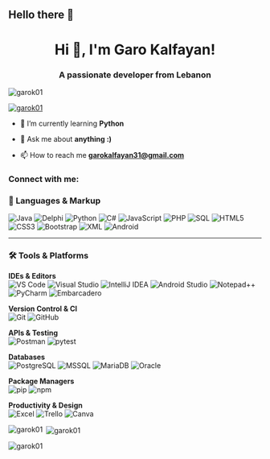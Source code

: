 ## Hello there 👋

<h1 align="center">Hi 👋, I'm Garo Kalfayan!</h1>
<h3 align="center">A passionate developer from Lebanon</h3>

<p align="left"> <img src="https://komarev.com/ghpvc/?username=garok01&label=Profile%20views&color=0e75b6&style=flat" alt="garok01" /> </p>

<p align="left"> <a href="https://github.com/ryo-ma/github-profile-trophy"><img src="https://github-profile-trophy.vercel.app/?username=garok01" alt="garok01" /></a> </p>

- 🌱 I’m currently learning **Python**

- 💬 Ask me about **anything :)**

- 📫 How to reach me **garokalfayan31@gmail.com**

<h3 align="left">Connect with me:</h3>
<p align="left">
</p>


### 🧠 Languages & Markup

![Java](https://img.shields.io/badge/Java-007396?style=for-the-badge&logo=java&logoColor=white)
![Delphi](https://img.shields.io/badge/Delphi-EA1F33?style=for-the-badge&logo=delphi&logoColor=white)
![Python](https://img.shields.io/badge/Python-3776AB?style=for-the-badge&logo=python&logoColor=white)
![C#](https://img.shields.io/badge/C%23-239120?style=for-the-badge&logo=c-sharp&logoColor=white)
![JavaScript](https://img.shields.io/badge/JavaScript-F7DF1E?style=for-the-badge&logo=javascript&logoColor=black)
![PHP](https://img.shields.io/badge/PHP-777BB4?style=for-the-badge&logo=php&logoColor=white)
![SQL](https://img.shields.io/badge/SQL-4479A1?style=for-the-badge&logo=postgresql&logoColor=white)
![HTML5](https://img.shields.io/badge/HTML5-E34F26?style=for-the-badge&logo=html5&logoColor=white)
![CSS3](https://img.shields.io/badge/CSS3-1572B6?style=for-the-badge&logo=css3&logoColor=white)
![Bootstrap](https://img.shields.io/badge/Bootstrap-7952B3?style=for-the-badge&logo=bootstrap&logoColor=white)
![XML](https://img.shields.io/badge/XML-FF6600?style=for-the-badge&logo=xml&logoColor=white)
![Android](https://img.shields.io/badge/Android-3DDC84?style=for-the-badge&logo=android&logoColor=white)

---

### 🛠 Tools & Platforms

**IDEs & Editors**  
![VS Code](https://img.shields.io/badge/VS%20Code-007ACC?style=for-the-badge&logo=visual-studio-code&logoColor=white)
![Visual Studio](https://img.shields.io/badge/Visual%20Studio-5C2D91?style=for-the-badge&logo=visual-studio&logoColor=white)
![IntelliJ IDEA](https://img.shields.io/badge/IntelliJ%20IDEA-000000?style=for-the-badge&logo=intellij-idea&logoColor=white)
![Android Studio](https://img.shields.io/badge/Android%20Studio-3DDC84?style=for-the-badge&logo=android-studio&logoColor=white)
![Notepad++](https://img.shields.io/badge/Notepad++-90E59A?style=for-the-badge&logo=notepadplusplus&logoColor=black)
![PyCharm](https://img.shields.io/badge/PyCharm-000000?style=for-the-badge&logo=pycharm&logoColor=white)
![Embarcadero](https://img.shields.io/badge/Embarcadero-A6192E?style=for-the-badge&logo=delphi&logoColor=white)

**Version Control & CI**  
![Git](https://img.shields.io/badge/Git-F05032?style=for-the-badge&logo=git&logoColor=white)
![GitHub](https://img.shields.io/badge/GitHub-181717?style=for-the-badge&logo=github&logoColor=white)

**APIs & Testing**  
![Postman](https://img.shields.io/badge/Postman-FF6C37?style=for-the-badge&logo=postman&logoColor=white)
![pytest](https://img.shields.io/badge/pytest-0A9EDC?style=for-the-badge&logo=pytest&logoColor=white)

**Databases**  
![PostgreSQL](https://img.shields.io/badge/PostgreSQL-336791?style=for-the-badge&logo=postgresql&logoColor=white)
![MSSQL](https://img.shields.io/badge/MSSQL-CC2927?style=for-the-badge&logo=microsoft-sql-server&logoColor=white)
![MariaDB](https://img.shields.io/badge/MariaDB-003545?style=for-the-badge&logo=mariadb&logoColor=white)
![Oracle](https://img.shields.io/badge/Oracle-F80000?style=for-the-badge&logo=oracle&logoColor=white)


**Package Managers**  
![pip](https://img.shields.io/badge/pip-3776AB?style=for-the-badge&logo=pypi&logoColor=white)
![npm](https://img.shields.io/badge/npm-CB3837?style=for-the-badge&logo=npm&logoColor=white)

**Productivity & Design**  
![Excel](https://img.shields.io/badge/Microsoft%20Excel-217346?style=for-the-badge&logo=microsoft-excel&logoColor=white)
![Trello](https://img.shields.io/badge/Trello-0052CC?style=for-the-badge&logo=trello&logoColor=white)
![Canva](https://img.shields.io/badge/Canva-00C4CC?style=for-the-badge&logo=canva&logoColor=white)


<p><img align="left" src="https://github-readme-stats.vercel.app/api/top-langs?username=garok01&show_icons=true&locale=en&layout=compact" alt="garok01" /></p>

<p>&nbsp;<img align="center" src="https://github-readme-stats.vercel.app/api?username=garok01&show_icons=true&locale=en" alt="garok01" /></p>

<p><img align="center" src="https://github-readme-streak-stats.herokuapp.com/?user=garok01&" alt="garok01" /></p>

<!--
**GaroK01/GaroK01** is a ✨ _special_ ✨ repository because its `README.md` (this file) appears on your GitHub profile.

Here are some ideas to get you started:

- 🔭 I’m currently working on ...
- 🌱 I’m currently learning ...
- 👯 I’m looking to collaborate on ...
- 🤔 I’m looking for help with ...
- 💬 Ask me about ...
- 📫 How to reach me: ...
- 😄 Pronouns: ...
- ⚡ Fun fact: ...
-->
